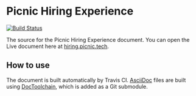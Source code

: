 # Picnic Hiring Experience

[![Build Status][travisci-badge]][travisci-builds]

The source for the Picnic Hiring Experience document. You can open the Live document here at [hiring.picnic.tech][live-url].

## How to use

The document is built automatically by Travis CI. [AsciiDoc][asciidoc-homepage]
files are built using [DocToolchain][doctoolchain-github], which is added as a
Git submodule.

[asciidoc-homepage]: https://asciidoctor.org
[doctoolchain-github]: https://github.com/docToolchain/docToolchain
[travisci-badge]: https://travis-ci.org/PicnicSupermarket/hiring-experience.svg?branch=master
[travisci-builds]: https://travis-ci.org/PicnicSupermarket/hiring-experience
[live-url]: https://hiring.picnic.tech
